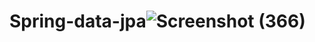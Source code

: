 # Spring-data-jpa![Screenshot (366)](https://github.com/Muserjb/Spring-data-jpa/assets/106866811/98d18352-f6f5-487a-8ef5-9c765a16e713)
